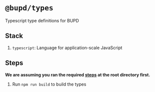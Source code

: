 # `@bupd/types`

Typescript type definitions for BUPD

## Stack

1. `typescript`: Language for application-scale JavaScript

## Steps

**We are assuming you ran the required [steps](../../readme.md#steps) at the root directory first.**

1. Run `npm run build` to build the types
